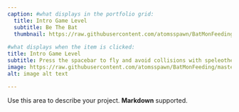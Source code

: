 ```yaml
---
caption: #what displays in the portfolio grid:
  title: Intro Game Level
  subtitle: Be The Bat
  thumbnail: https://raw.githubusercontent.com/atomsspawn/BatMonFeeding/master/assets/img/IntroSS.jpg
  
#what displays when the item is clicked:
title: Intro Game Level
subtitle: Press the spacebar to fly and avoid collisions with speleothems (cave formation).  Fly the bat to the end of the level and the game will display a different bat fact.
image: https://raw.githubusercontent.com/atomsspawn/BatMonFeeding/master/assets/img/IntroSS.jpg #main image, can be a link or a file in assets/img/portfolio
alt: image alt text

---
```

Use this area to describe your project. **Markdown** supported.



